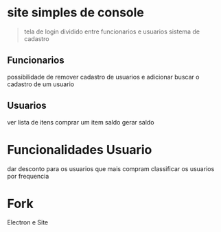 # site simples de console
> tela de login dividido entre funcionarios e usuarios
> sistema de cadastro
## Funcionarios
possibilidade de remover cadastro de usuarios e adicionar
buscar o cadastro de um usuario

## Usuarios
ver lista de itens
comprar um item
saldo
gerar saldo

# Funcionalidades Usuario
dar desconto para os usuarios que mais compram
classificar os usuarios por frequencia

# Fork
Electron e Site 